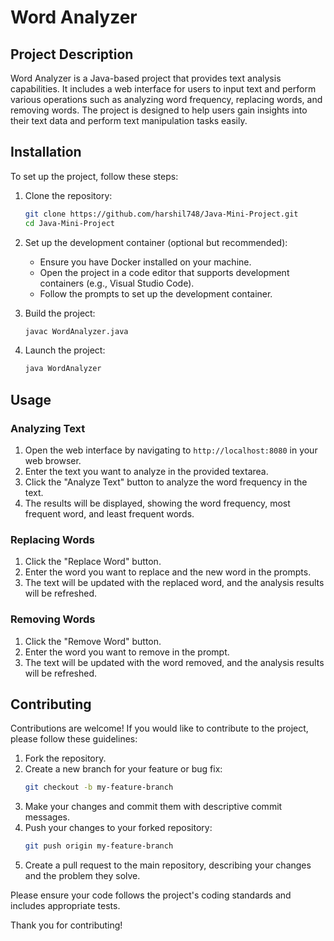 # Word Analyzer

## Project Description

Word Analyzer is a Java-based project that provides text analysis capabilities. It includes a web interface for users to input text and perform various operations such as analyzing word frequency, replacing words, and removing words. The project is designed to help users gain insights into their text data and perform text manipulation tasks easily.

## Installation

To set up the project, follow these steps:

1. Clone the repository:
   ```sh
   git clone https://github.com/harshil748/Java-Mini-Project.git
   cd Java-Mini-Project
   ```

2. Set up the development container (optional but recommended):
   - Ensure you have Docker installed on your machine.
   - Open the project in a code editor that supports development containers (e.g., Visual Studio Code).
   - Follow the prompts to set up the development container.

3. Build the project:
   ```sh
   javac WordAnalyzer.java
   ```

4. Launch the project:
   ```sh
   java WordAnalyzer
   ```

## Usage

### Analyzing Text

1. Open the web interface by navigating to `http://localhost:8080` in your web browser.
2. Enter the text you want to analyze in the provided textarea.
3. Click the "Analyze Text" button to analyze the word frequency in the text.
4. The results will be displayed, showing the word frequency, most frequent word, and least frequent words.

### Replacing Words

1. Click the "Replace Word" button.
2. Enter the word you want to replace and the new word in the prompts.
3. The text will be updated with the replaced word, and the analysis results will be refreshed.

### Removing Words

1. Click the "Remove Word" button.
2. Enter the word you want to remove in the prompt.
3. The text will be updated with the word removed, and the analysis results will be refreshed.

## Contributing

Contributions are welcome! If you would like to contribute to the project, please follow these guidelines:

1. Fork the repository.
2. Create a new branch for your feature or bug fix:
   ```sh
   git checkout -b my-feature-branch
   ```
3. Make your changes and commit them with descriptive commit messages.
4. Push your changes to your forked repository:
   ```sh
   git push origin my-feature-branch
   ```
5. Create a pull request to the main repository, describing your changes and the problem they solve.

Please ensure your code follows the project's coding standards and includes appropriate tests.

Thank you for contributing!
